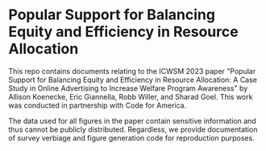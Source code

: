 # Popular Support for Balancing Equity and Efficiency in Resource Allocation

This repo contains documents relating to the ICWSM 2023 paper "Popular Support for Balancing Equity and Efficiency in Resource Allocation: A Case Study in Online Advertising to Increase Welfare Program Awareness" by Allison Koenecke, Eric Giannella, Robb Willer, and Sharad Goel. This work was conducted in partnership with Code for America.

The data used for all figures in the paper contain sensitive information and thus cannot be publicly distributed. Regardless, we provide documentation of survey verbiage and figure generation code for reproduction purposes.
